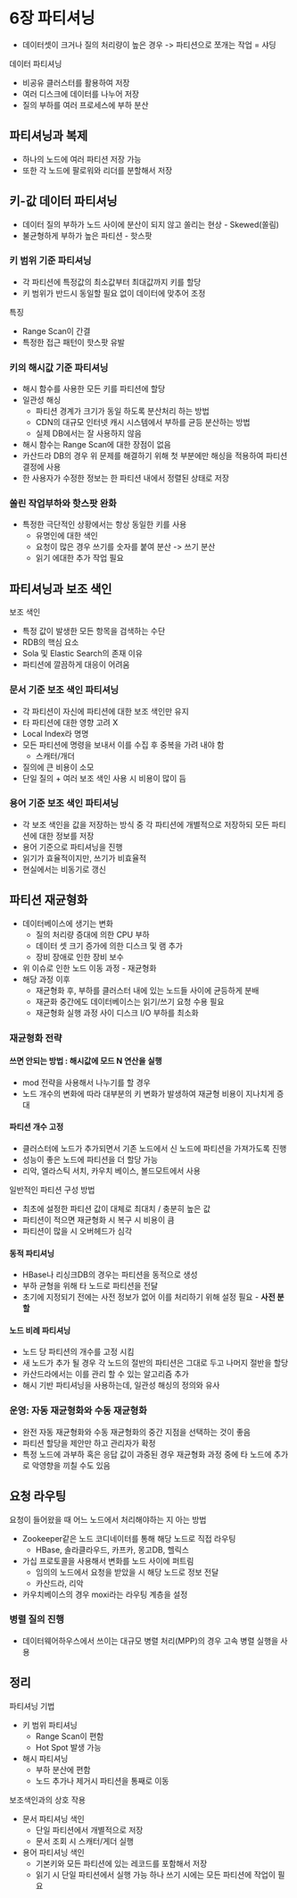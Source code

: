 # 6장 파티셔닝

- 데이터셋이 크거나 질의 처리량이 높은 경우 -> 파티션으로 쪼개는 작업 = 샤딩

데이터 파티셔닝

- 비공유 클러스터를 활용하여 저장
- 여러 디스크에 데이터를 나누어 저장
- 질의 부하를 여러 프로세스에 부하 분산


## 파티셔닝과 복제

- 하나의 노드에 여러 파티션 저장 가능
- 또한 각 노드에 팔로워와 리더를 분할해서 저장

## 키-값 데이터 파티셔닝

- 데이터 질의 부하가 노드 사이에 분산이 되지 않고 쏠리는 현상 - Skewed(쏠림)
- 불균형하게 부하가 높은 파티션 - 핫스팟

### 키 범위 기준 파티셔닝

- 각 파티션에 특정값의 최소값부터 최대값까지 키를 할당
- 키 범위가 반드시 동일할 필요 없이 데이터에 맞추어 조정

특징

- Range Scan이 간결
- 특정한 접근 패턴이 핫스팟 유발

### 키의 해시값 기준 파티셔닝

- 해시 함수를 사용한 모든 키를 파티션에 할당
- 일관성 해싱
    - 파티션 경계가 크기가 동일 하도록 분산처리 하는 방법
    - CDN의 대규모 인터넷 캐시 시스템에서 부하를 균등 분산하는 방법
    - 실제 DB에서는 잘 사용하지 않음
- 해시 함수는 Range Scan에 대한 장점이 없음
- 카산드라 DB의 경우 위 문제를 해결하기 위해 첫 부분에만 해싱을 적용하여 파티션 결정에 사용
- 한 사용자가 수정한 정보는 한 파티션 내에서 정렬된 상태로 저장

### 쏠린 작업부하와 핫스팟 완화

- 특정한 극단적인 상황에서는 항상 동일한 키를 사용 
    - 유명인에 대한 색인
    - 요청이 많은 경우 쓰기를 숫자를 붙여 분산 -> 쓰기 분산
    - 읽기 에대한 추가 작업 필요

## 파티셔닝과 보조 색인

보조 색인

- 특정 값이 발생한 모든 항목을 검색하는 수단
- RDB의 핵심 요소
- Sola 및 Elastic Search의 존재 이유
- 파티션에 깔끔하게 대응이 어려움

### 문서 기준 보조 색인 파티셔닝

- 각 파티션이 자신에 파티션에 대한 보조 색인만 유지
- 타 파티션에 대한 영향 고려 X
- Local Index라 명명
- 모든 파티션에 명령을 보내서 이를 수집 후 중복을 가려 내야 함
    - 스캐터/개더
- 질의에 큰 비용이 소모
- 단일 질의 + 여러 보조 색인 사용 시 비용이 많이 듬

### 용어 기준 보조 색인 파티셔닝

- 각 보조 색인을 값을 저장하는 방식 중 각 파티션에 개별적으로 저장하되 모든 파티션에 대한 정보를 저장
- 용어 기준으로 파티셔닝을 진행
- 읽기가 효율적이지만, 쓰기가 비효율적
- 현실에서는 비동기로 갱신

## 파티션 재균형화

- 데이터베이스에 생기는 변화
    - 질의 처리량 증대에 의한 CPU 부하
    - 데이터 셋 크기 증가에 의한 디스크 및 램 추가
    - 장비 장애로 인한 장비 보수
- 위 이슈로 인한 노드 이동 과정 - 재균형화
- 해당 과정 이후 
    - 재균형화 후, 부하를 클러스터 내에 있는 노드들 사이에 균등하게 분배
    - 재균화 중간에도 데이터베이스는 읽기/쓰기 요청 수용 필요
    - 재균형화 실행 과정 사이 디스크 I/O 부하를 최소화

### 재균형화 전략

#### 쓰면 안되는 방법 : 해시값에 모드 N 연산을 실행

- mod 전략을 사용해서 나누기를 할 경우
- 노드 개수의 변화에 따라 대부분의 키 변화가 발생하여 재균형 비용이 지나치게 증대

#### 파티션 개수 고정

- 클러스터에 노드가 추가되면서 기존 노드에서 신 노드에 파티션을 가져가도록 진행
- 성능이 좋은 노드에 파티션을 더 할당 가능
- 리악, 엘라스틱 서치, 카우치 베이스, 볼드모트에서 사용

일반적인 파티션 구성 방법

- 최초에 설정한 파티션 값이 대체로 최대치 / 충분히 높은 값
- 파티션이 적으면 재균형화 시 복구 시 비용이 큼
- 파티션이 많을 시 오버헤드가 심각

#### 동적 파티셔닝

- HBase나 리싱크DB의 경우는 파티션을 동적으로 생성
- 부하 균형을 위해 타 노드로 파티션을 전달
- 초기에 지정되기 전에는 사전 정보가 없어 이를 처리하기 위해 설정 필요 - <b>사전 분할</b>

#### 노드 비례 파티셔닝

- 노드 당 파티션의 개수를 고정 시킴
- 새 노드가 추가 될 경우 각 노드의 절반의 파티션은 그대로 두고 나머지 절반을 할당
- 카산드라에서는 이를 관리 할 수 있는 알고리즘 추가
- 해시 기반 파티셔닝을 사용하는데, 일관성 해싱의 정의와 유사

### 운영: 자동 재균형화와 수동 재균형화

- 완전 자동 재균형화와 수동 재균형화의 중간 지점을 선택하는 것이 좋음
- 파티션 할당을 제안만 하고 관리자가 확정
- 특정 노드에 과부하 혹은 응답 값이 과중된 경우 재균형화 과정 중에 타 노드에 추가로 악영향을 끼칠 수도 있음

## 요청 라우팅

요청이 들어왔을 때 어느 노드에서 처리해야하는 지 아는 방법
- Zookeeper같은 노드 코디네이터를 통해 해당 노드로 직접 라우팅
    - HBase, 솔라클라우드, 카프카, 몽고DB, 헬릭스
- 가십 프로토콜을 사용해서 변화를 노드 사이에 퍼트림
    - 임의의 노드에서 요청을 받았을 시 해당 노드로 정보 전달
    - 카산드라, 리악
- 카우치베이스의 경우 moxi라는 라우팅 계층을 설정

### 병렬 질의 진행

- 데이터웨어하우스에서 쓰이는 대규모 병렬 처리(MPP)의 경우 고속 병렬 실행을 사용

## 정리

파티셔닝 기법
- 키 범위 파티셔닝
    - Range Scan이 편함 
    - Hot Spot 발생 가능
- 해시 파티셔닝
    - 부하 분산에 편함
    - 노드 추가나 제거시 파티션을 통째로 이동

보조색인과의 상호 작용
- 문서 파티셔닝 색인
    - 단일 파티션에서 개별적으로 저장
    - 문서 조회 시 스캐터/게더 실행
- 용어 파티셔닝 색인
    - 기본키와 모든 파티션에 있는 레코드를 포함해서 저장
    - 읽기 시 단일 파티션에서 실행 가능 하나 쓰기 시에는 모든 파티션에 작업이 필요

